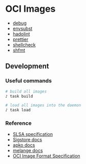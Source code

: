 # OCI Images

- [debug](./debug)
- [envsubst](./envsubst)
- [hadolint](./hadolint)
- [prettier](./prettier)
- [shellcheck](./shellcheck)
- [shfmt](./shfmt)

## Development

### Useful commands

```bash
# build all images
♪ task build

# load all images into the daemon
♪ task load
```

### Reference

- [SLSA specification](https://slsa.dev)
- [Sigstore docs](https://docs.sigstore.dev)
- [apko docs](https://github.com/chainguard-dev/apko/tree/4389ab6f93a7eabb4eb2a9d137ae291349095a04/docs)
- [melange docs](https://github.com/chainguard-dev/melange/tree/e855ba4a69a3256aa04754dd96906f222d88cbbd/docs)
- [OCI Image Format Specification](https://github.com/opencontainers/image-spec/blob/036563a4a268d7c08b51a08f05a02a0fe74c7268/spec.md)
